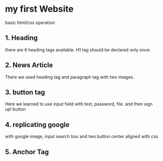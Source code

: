 # my first Website

basic html/css operation

## 1. Heading

there are 6 heading tags available. H1 tag should be declared only once.

## 2. News Article

There we used heading tag and paragraph tag with two images.

## 3. button tag

Here we learned to use input field with text, password, file. and then sign up! button

## 4. replicating google

with google image, input search box and two button center aligned with css

## 5. Anchor Tag

